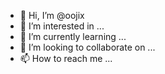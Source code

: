 - 👋 Hi, I’m @oojix
- 👀 I’m interested in ...
- 🌱 I’m currently learning ...
- 💞️ I’m looking to collaborate on ...
- 📫 How to reach me ...

<!---
oojix/oojix is a ✨ special ✨ repository because its `README.md` (this file) appears on your GitHub profile.
You can click the Preview link to take a look at your changes.
--->

